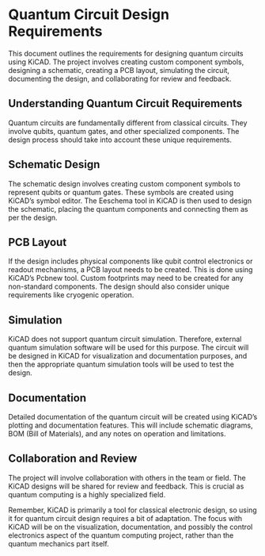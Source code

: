 # Quantum Circuit Design Requirements

This document outlines the requirements for designing quantum circuits using KiCAD. The project involves creating custom component symbols, designing a schematic, creating a PCB layout, simulating the circuit, documenting the design, and collaborating for review and feedback.

## Understanding Quantum Circuit Requirements

Quantum circuits are fundamentally different from classical circuits. They involve qubits, quantum gates, and other specialized components. The design process should take into account these unique requirements.

## Schematic Design

The schematic design involves creating custom component symbols to represent qubits or quantum gates. These symbols are created using KiCAD’s symbol editor. The Eeschema tool in KiCAD is then used to design the schematic, placing the quantum components and connecting them as per the design.

## PCB Layout

If the design includes physical components like qubit control electronics or readout mechanisms, a PCB layout needs to be created. This is done using KiCAD’s Pcbnew tool. Custom footprints may need to be created for any non-standard components. The design should also consider unique requirements like cryogenic operation.

## Simulation

KiCAD does not support quantum circuit simulation. Therefore, external quantum simulation software will be used for this purpose. The circuit will be designed in KiCAD for visualization and documentation purposes, and then the appropriate quantum simulation tools will be used to test the design.

## Documentation

Detailed documentation of the quantum circuit will be created using KiCAD’s plotting and documentation features. This will include schematic diagrams, BOM (Bill of Materials), and any notes on operation and limitations.

## Collaboration and Review

The project will involve collaboration with others in the team or field. The KiCAD designs will be shared for review and feedback. This is crucial as quantum computing is a highly specialized field.

Remember, KiCAD is primarily a tool for classical electronic design, so using it for quantum circuit design requires a bit of adaptation. The focus with KiCAD will be on the visualization, documentation, and possibly the control electronics aspect of the quantum computing project, rather than the quantum mechanics part itself.
